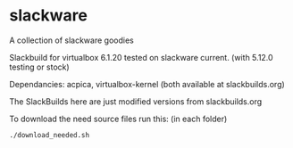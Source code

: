 # slackware
A collection of slackware goodies

Slackbuild for virtualbox 6.1.20
tested on slackware current. (with 5.12.0 testing or stock)

Dependancies:  acpica, virtualbox-kernel
(both available at slackbuilds.org)
 

The SlackBuilds here are just modified versions from slackbuilds.org

To download the need source files run this: (in each folder)

```
./download_needed.sh
```
